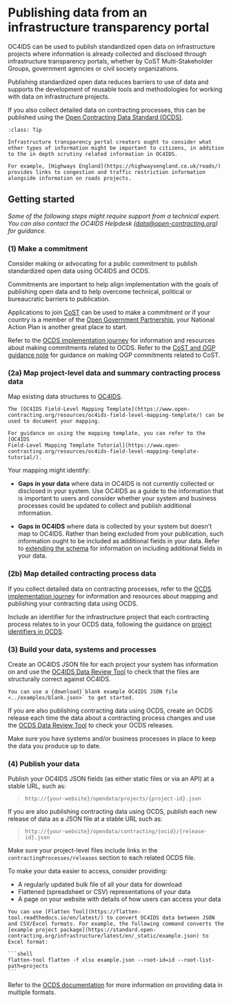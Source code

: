 # Publishing data from an infrastructure transparency portal

OC4IDS can be used to publish standardized open data on infrastructure projects where information is already collected and disclosed through infrastructure transparency portals, whether by CoST Multi-Stakeholder Groups, government agencies or civil society organizations.

Publishing standardized open data reduces barriers to use of data and supports the development of reusable tools and methodologies for working with data on infrastructure projects.

If you also collect detailed data on contracting processes, this can be published using the [Open Contracting Data Standard (OCDS)](https://standard.open-contracting.org/1.1/en/).

```{admonition} Linking to related information
:class: Tip

Infrastructure transparency portal creators ought to consider what other types of information might be important to citizens, in addition to the in depth scrutiny related information in OC4IDS.

For example, [Highways England](https://highwaysengland.co.uk/roads/) provides links to congestion and traffic restriction information alongside information on roads projects.
```

## Getting started

*Some of the following steps might require support from a technical expert. You can also contact the OC4IDS Helpdesk ([data@open-contracting.org](mailto:data@open-contracting.org)) for guidance.*

### (1) Make a commitment

Consider making or advocating for a public commitment to publish standardized open data using OC4IDS and OCDS.

Commitments are important to help align implementation with the goals of publishing open data and to help overcome technical, political or bureaucratic barriers to publication.

Applications to join [CoST](http://infrastructuretransparency.org/) can be used to make a commitment or if your country is a member of the [Open Government Partnership](https://www.opengovpartnership.org/), your National Action Plan is another great place to start.

Refer to the [OCDS implementation journey](https://standard.open-contracting.org/latest/en/guidance/design/) for information and resources about making commitments related to OCDS. Refer to the [CoST and OGP guidance note](http://infrastructuretransparency.org/wp-content/uploads/2018/07/Guidance-Note-CoST-and-OGP-.pdf) for guidance on making OGP commitments related to CoST.

### (2a) Map project-level data and summary contracting process data

Map existing data structures to [OC4IDS](../../projects/index).

```{tip}
The [OC4IDS Field-Level Mapping Template](https://www.open-contracting.org/resources/oc4ids-field-level-mapping-template/) can be used to document your mapping.

For guidance on using the mapping template, you can refer to the [OC4IDS 
Field-Level Mapping Template Tutorial](https://www.open-contracting.org/resources/oc4ids-field-level-mapping-template-tutorial/). 
```

Your mapping might identify:

* **Gaps in your data** where data in OC4IDS is not currently collected or disclosed in your system. Use OC4IDS as a guide to the information that is important to users and consider whether your system and business processes could be updated to collect and publish additional information.

* **Gaps in OC4IDS** where data is collected by your system but doesn't map to OC4IDS. Rather than being excluded from your publication, such information ought to be included as additional fields in your data. Refer to [extending the schema](../reference/index.md#extending-the-schema) for information on including additional fields in your data.

### (2b) Map detailed contracting process data

If you collect detailed data on contracting processes, refer to the [OCDS implementation journey](https://standard.open-contracting.org/latest/en/guidance/map/) for information and resources about mapping and publishing your contracting data using OCDS.

Include an identifier for the infrastructure project that each contracting process relates to in your OCDS data, following the guidance on [project identifiers in OCDS](identifiers.md#project-identifiers-in-ocds).

### (3) Build your data, systems and processes

Create an OC4IDS JSON file for each project your system has information on and use the [OC4IDS Data Review Tool](https://standard.open-contracting.org/infrastructure/review/) to check that the files are structurally correct against OC4IDS.

```{tip}
You can use a {download}`blank example OC4IDS JSON file <../examples/blank.json>` to get started.
```

If you are also publishing contracting data using OCDS, create an OCDS release each time the data about a contracting process changes and use the [OCDS Data Review Tool](https://standard.open-contracting.org/review/) to check your OCDS releases.

Make sure you have systems and/or business processes in place to keep the data you produce up to date.

### (4) Publish your data

Publish your OC4IDS JSON fields (as either static files or via an API) at a stable URL, such as:

> `http://{your-website}/opendata/projects/{project-id}.json`

If you are also publishing contracting data using OCDS, publish each new release of data as a JSON file at a stable URL such as:

> `http://{your-website}/opendata/contracting/{ocid}/{release-id}.json`

Make sure your project-level files include links in the `contractingProcesses/releases` section to each related OCDS file.

To make your data easier to access, consider providing:

* A regularly updated bulk file of all your data for download
* Flattened (spreadsheet or CSV) representations of your data
* A page on your website with details of how users can access your data

````{tip}
You can use [Flatten Tool](https://flatten-tool.readthedocs.io/en/latest/) to convert OC4IDS data between JSON and CSV/Excel formats. For example, the following command converts the [example project package](https://standard.open-contracting.org/infrastructure/latest/en/_static/example.json) to Excel format:

```shell
flatten-tool flatten -f xlsx example.json --root-id=id --root-list-path=projects
```
````

Refer to the [OCDS documentation](https://standard.open-contracting.org/1.1/en/guidance/build/hosting/#data-files-apis-and-discovery) for more information on providing data in multiple formats.
